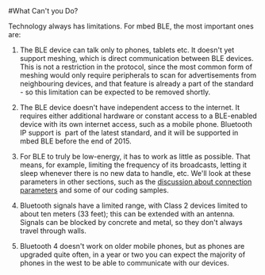 
<a name="limitations">
#What Can't you Do?
</a>

Technology always has limitations. For mbed BLE, the most important ones are:

1. The BLE device can talk only to phones, tablets etc. It doesn't yet support meshing, which is direct communication between BLE devices. This is not a restriction in the protocol, since the most common form of meshing would only require peripherals to scan for advertisements from neighbouring devices, and that feature is already a part of the standard - so this limitation can be expected to be removed shortly.

2. The BLE device doesn't have independent access to the internet. It requires either additional hardware or constant access to a BLE-enabled device with its own internet access, such as a mobile phone. Bluetooth IP support is  part of the latest standard, and it will be supported in mbed BLE before the end of 2015.

3. For BLE to truly be low-energy, it has to work as little as possible. That means, for example, limiting the frequency of its broadcasts, letting it sleep whenever there is no new data to handle, etc. We'll look at these parameters in other sections, such as the [discussion about connection parameters](#connection_parameters) and some of our coding samples.

4. Bluetooth signals have a limited range, with Class 2 devices limited to about ten meters (33 feet); this can be extended with an antenna. Signals can be blocked by concrete and metal, so they don't always travel through walls. 

5. Bluetooth 4 doesn't work on older mobile phones, but as phones are upgraded quite often, in a year or two you can expect the majority of phones in the west to be able to communicate with our devices.


